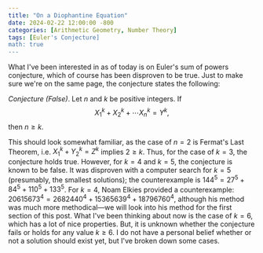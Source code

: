 ```yaml
---
title: "On a Diophantine Equation"
date: 2024-02-22 12:00:00 -800
categories: [Arithmetic Geometry, Number Theory]
tags: [Euler's Conjecture]
math: true
---
```

What I've been interested in as of today is on Euler's sum of powers conjecture, which of course has been disproven to be true. Just to make sure we're on the same page, the conjecture states the following:

*Conjecture (False)*. Let $n$ and $k$ be positive integers. If 
$$ X_1^k + X_2^k + \cdots X_n^k = Y^k,$$
 then $n \geq k$.

This should look somewhat familiar, as the case of $n = 2$ is Fermat's Last Theorem, i.e. $X_1^k + Y_2^k = Z^k$ implies $2 \geq k$. Thus, for the case of $k = 3$, the conjecture holds true. However, for $k=4$ and $k=5$, the conjecture is known to be false. It was disproven with a computer search for $k=5$ (presumably, the smallest solutions); the counterexample is $144^5 = 27^5 + 84^5 + 110^5 + 133^5$. For $k =4$, Noam Elkies provided a counterexample: $20615673^{4}=2682440^{4}+15365639^{4}+18796760^{4}$, although his method was much more methodical—we will look into his method for the first section of this post. What I've been thinking about now is the case of $k = 6$, which has a lot of nice properties. But, it is unknown whether the conjecture fails or holds for any value $k \geq 6$. I do not have a personal belief whether or not a solution should exist yet, but I've broken down some cases. 